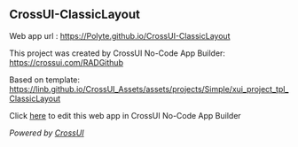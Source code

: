 ## CrossUI-ClassicLayout
Web app url : https://Polyte.github.io/CrossUI-ClassicLayout

This project was created by CrossUI No-Code App Builder: https://crossui.com/RADGithub

Based on template: https://linb.github.io/CrossUI_Assets/assets/projects/Simple/xui_project_tpl_ClassicLayout

Click [here](https://crossui.com/RADGithub/#!from=github&owner=Polyte&repo=CrossUI-ClassicLayout) to edit this web app in CrossUI No-Code App Builder

<i>Powered by [CrossUI](https://crossui.com)</i>

